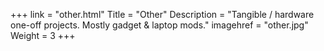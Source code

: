 +++
link = "other.html"
Title = "Other"
Description = "Tangible / hardware one-off projects. Mostly gadget & laptop mods."
imagehref = "other.jpg"
Weight = 3
+++